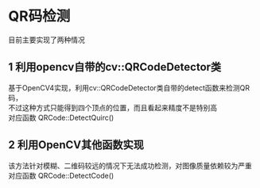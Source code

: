 # QR码检测  
目前主要实现了两种情况  
  
## 1 利用opencv自带的cv::QRCodeDetector类  
基于OpenCV4实现，利用cv::QRCodeDetector类自带的detect函数来检测QR码，  
不过这种方式只能得到四个顶点的位置，而且看起来精度不是特别高  
对应函数 QRCode::DetectQuirc()  
  
## 2 利用OpenCV其他函数实现  
该方法针对模糊、二维码较远的情况下无法成功检测，对图像质量依赖较为严重  
对应函数 QRCode::DetectCode()